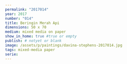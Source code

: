 ```yaml
---
permalink: "2017014"
year: 2017
number: "014"
title: Beringin Merah Api
dimensions: 50 x 70
medium: mixed media on paper
show_in_home: true #true or empty
publish: # notyet or blank
image: /assets/p/paintings/davina-stephens-2017014.jpg
tags: mixed-media paper
serie:
---
```

